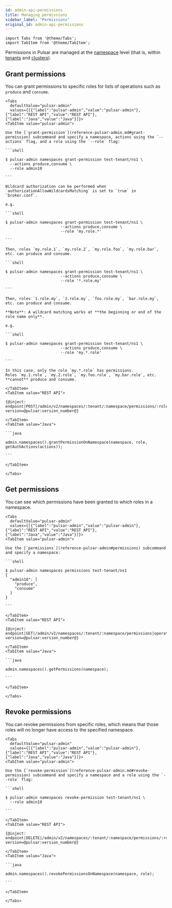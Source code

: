 ```yaml
---
id: admin-api-permissions
title: Managing permissions
sidebar_label: "Permissions"
original_id: admin-api-permissions
---
```


````mdx-code-block
import Tabs from '@theme/Tabs';
import TabItem from '@theme/TabItem';
````


Permissions in Pulsar are managed at the [namespace](reference-terminology.md#namespace) level
(that is, within [tenants](reference-terminology.md#tenant) and [clusters](reference-terminology.md#cluster)).

## Grant permissions

You can grant permissions to specific roles for lists of operations such as `produce` and `consume`.

````mdx-code-block
<Tabs
  defaultValue="pulsar-admin"
  values={[{"label":"pulsar-admin","value":"pulsar-admin"},{"label":"REST API","value":"REST API"},{"label":"Java","value":"Java"}]}>
<TabItem value="pulsar-admin">

Use the [`grant-permission`](reference-pulsar-admin.md#grant-permission) subcommand and specify a namespace, actions using the `--actions` flag, and a role using the `--role` flag:

```shell

$ pulsar-admin namespaces grant-permission test-tenant/ns1 \
  --actions produce,consume \
  --role admin10

```

Wildcard authorization can be performed when `authorizationAllowWildcardsMatching` is set to `true` in `broker.conf`.

e.g.

```shell

$ pulsar-admin namespaces grant-permission test-tenant/ns1 \
                        --actions produce,consume \
                        --role 'my.role.*'

```

Then, roles `my.role.1`, `my.role.2`, `my.role.foo`, `my.role.bar`, etc. can produce and consume.

```shell

$ pulsar-admin namespaces grant-permission test-tenant/ns1 \
                        --actions produce,consume \
                        --role '*.role.my'

```

Then, roles `1.role.my`, `2.role.my`, `foo.role.my`, `bar.role.my`, etc. can produce and consume.

**Note**: A wildcard matching works at **the beginning or end of the role name only**.

e.g.

```shell

$ pulsar-admin namespaces grant-permission test-tenant/ns1 \
                        --actions produce,consume \
                        --role 'my.*.role'

```

In this case, only the role `my.*.role` has permissions.
Roles `my.1.role`, `my.2.role`, `my.foo.role`, `my.bar.role`, etc. **cannot** produce and consume.

</TabItem>
<TabItem value="REST API">

{@inject: endpoint|POST|/admin/v2/namespaces/:tenant/:namespace/permissions/:role|operation/grantPermissionOnNamespace?version=@pulsar:version_number@}

</TabItem>
<TabItem value="Java">

```java

admin.namespaces().grantPermissionOnNamespace(namespace, role, getAuthActions(actions));

```

</TabItem>

</Tabs>
````

## Get permissions

You can see which permissions have been granted to which roles in a namespace.

````mdx-code-block
<Tabs
  defaultValue="pulsar-admin"
  values={[{"label":"pulsar-admin","value":"pulsar-admin"},{"label":"REST API","value":"REST API"},{"label":"Java","value":"Java"}]}>
<TabItem value="pulsar-admin">

Use the [`permissions`](reference-pulsar-admin#permissions) subcommand and specify a namespace:

```shell

$ pulsar-admin namespaces permissions test-tenant/ns1
{
  "admin10": [
    "produce",
    "consume"
  ]
}

```

</TabItem>
<TabItem value="REST API">

{@inject: endpoint|GET|/admin/v2/namespaces/:tenant/:namespace/permissions|operation/getPermissions?version=@pulsar:version_number@}

</TabItem>
<TabItem value="Java">

```java

admin.namespaces().getPermissions(namespace);

```

</TabItem>

</Tabs>
````

## Revoke permissions

You can revoke permissions from specific roles, which means that those roles will no longer have access to the specified namespace.

````mdx-code-block
<Tabs
  defaultValue="pulsar-admin"
  values={[{"label":"pulsar-admin","value":"pulsar-admin"},{"label":"REST API","value":"REST API"},{"label":"Java","value":"Java"}]}>
<TabItem value="pulsar-admin">

Use the [`revoke-permission`](reference-pulsar-admin.md#revoke-permission) subcommand and specify a namespace and a role using the `--role` flag:

```shell

$ pulsar-admin namespaces revoke-permission test-tenant/ns1 \
  --role admin10

```

</TabItem>
<TabItem value="REST API">

{@inject: endpoint|DELETE|/admin/v2/namespaces/:tenant/:namespace/permissions/:role|operation/revokePermissionsOnNamespace?version=@pulsar:version_number@}

</TabItem>
<TabItem value="Java">

```java

admin.namespaces().revokePermissionsOnNamespace(namespace, role);

```

</TabItem>

</Tabs>
````
